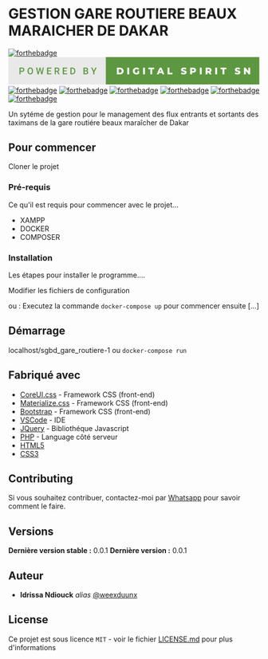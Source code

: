 # GESTION GARE ROUTIERE BEAUX MARAICHER DE DAKAR

[![forthebadge](http://forthebadge.com/images/badges/built-with-love.svg)](http://forthebadge.com) 
[![forthebadge](https://github.com/weexduunx/sgbd_gare_routiere/blob/73bad000c1cc372b1c43c2b7e7af8e94cde236b5/images/powered-by-digital-spirit-sn.svg)](https://www.linkedin.com/in/idrissa-ndiouck-82a426155/)
[![forthebadge](https://forthebadge.com/images/badges/uses-brains.svg)](http://forthebadge.com)
[![forthebadge](https://forthebadge.com/images/badges/uses-css.svg)](http://forthebadge.com)
[![forthebadge](https://forthebadge.com/images/badges/uses-html.svg)](http://forthebadge.com)
[![forthebadge](https://forthebadge.com/images/badges/uses-js.svg)](http://forthebadge.com)
[![forthebadge](https://forthebadge.com/images/badges/made-with-javascript.svg)](http://forthebadge.com)
[![forthebadge](https://forthebadge.com/images/badges/fixed-bugs.svg)](http://forthebadge.com)

Un sytéme de gestion pour le management des flux entrants et sortants des taximans de la gare routiére
beaux maraîcher de Dakar

## Pour commencer

Cloner le projet

### Pré-requis

Ce qu'il est requis pour commencer avec le projet...

- XAMPP
- DOCKER
- COMPOSER


### Installation

Les étapes pour installer le programme....

Modifier les fichiers de configuration

ou : Executez la commande ``docker-compose up`` pour commencer ensuite [...]


## Démarrage

localhost/sgbd_gare_routiere-1 ou ``docker-compose run``

## Fabriqué avec

* [CoreUI.css](https://coreui.io) - Framework CSS (front-end)
* [Materialize.css](http://materializecss.com) - Framework CSS (front-end)
* [Bootstrap](https://getbootstrap.com/) - Framework CSS (front-end)
* [VSCode](https://code.visualstudio.com/) - IDE
* [JQuery](https://jquery.com/) - Bibliothéque Javascript
* [PHP](https://www.php.net/) - Language côté serveur
* [HTML5](https://fr.wikipedia.org/wiki/HTML5)
* [CSS3](https://fr.wikipedia.org/wiki/Feuilles_de_style_en_cascade#:~:text=CSS3%20devient%20%C2%AB%20modulaire%20%C2%BB%2C%20afin,des%20sous%2Densembles%20de%20CSS3)

## Contributing

Si vous souhaitez contribuer, contactez-moi par [Whatsapp](00221784673070) pour savoir comment le faire.

## Versions

**Dernière version stable :** 0.0.1
**Dernière version :** 0.0.1

## Auteur

* **Idrissa Ndiouck** _alias_ [@weexduunx](https://github.com/weexduunx)


## License

Ce projet est sous licence ``MIT`` - voir le fichier [LICENSE.md](LICENSE) pour plus d'informations

